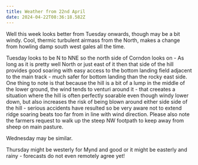 ```yaml
---
title: Weather from 22nd April
date: 2024-04-22T08:36:18.582Z
---
```

Well this week looks better from Tuesday onwards, though may be a bit windy.  Cool, thermic turbulent airmass from the North, makes a change from howling damp south west gales all the time.

Tuesday looks to be N to NNE so the north side of Corndon looks on - As long as it is pretty well North or just east of it then that side of the hill provides good soaring with easy access to the bottom landing field adjacent to the main track - much safer for bottom landing than the rocky east side.  One thing to note is that because the hill is a bit of a lump in the middle of the lower ground, the wind tends to venturi around it - that creeates a situation where the hill is often perfectly soarable even though windy lower down, but also increases the risk of being blown around either side side of the hill - serious accidents have resulted so be very aware not to extend ridge soaring beats too far from in line with wind direction.  Please also note the farmers request to walk up the steep NW footpath to keep away from sheep on main pasture.

Wednesday may be similar.  

Thursday might be westerly for Mynd  and good or it might be easterly and rainy - forecasts do not even remotely agree yet!